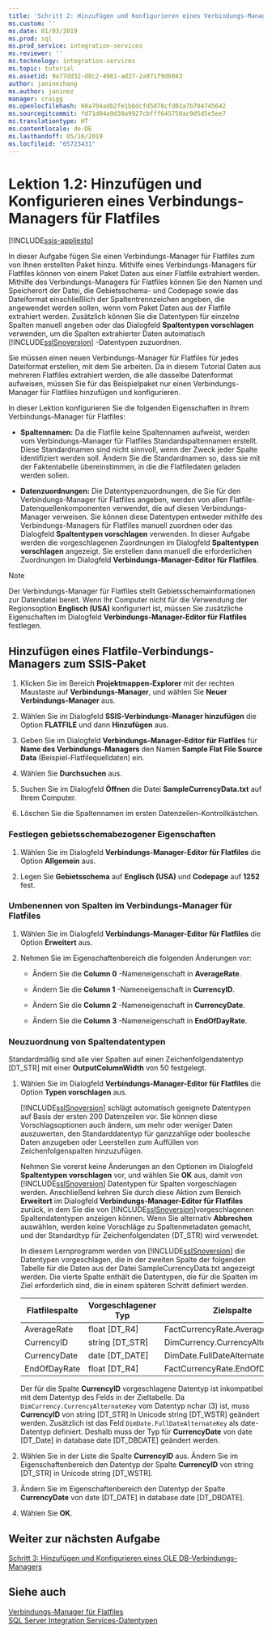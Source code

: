 ```yaml
---
title: 'Schritt 2: Hinzufügen und Konfigurieren eines Verbindungs-Managers für Flatfiles | Microsoft-Dokumentation'
ms.custom: ''
ms.date: 01/03/2019
ms.prod: sql
ms.prod_service: integration-services
ms.reviewer: ''
ms.technology: integration-services
ms.topic: tutorial
ms.assetid: 9a77dd32-d8c2-4961-ad37-2a971f9d6043
author: janinezhang
ms.author: janinez
manager: craigg
ms.openlocfilehash: 60a704adb2fe1bbdcfd5d78cfd02a7b704745642
ms.sourcegitcommit: fd71d04a9d30a9927cbfff645750ac9d5d5e5ee7
ms.translationtype: HT
ms.contentlocale: de-DE
ms.lasthandoff: 05/16/2019
ms.locfileid: "65723431"
---
```

# <a name="lesson-1-2-add-and-configure-a-flat-file-connection-manager"></a>Lektion 1.2: Hinzufügen und Konfigurieren eines Verbindungs-Managers für Flatfiles

[!INCLUDE[ssis-appliesto](../includes/ssis-appliesto-ssvrpluslinux-asdb-asdw-xxx.md)]



In dieser Aufgabe fügen Sie einen Verbindungs-Manager für Flatfiles zum von Ihnen erstellten Paket hinzu. Mithilfe eines Verbindungs-Managers für Flatfiles können von einem Paket Daten aus einer Flatfile extrahiert werden. Mithilfe des Verbindungs-Managers für Flatfiles können Sie den Namen und Speicherort der Datei, die Gebietsschema- und Codepage sowie das Dateiformat einschließlich der Spaltentrennzeichen angeben, die angewendet werden sollen, wenn vom Paket Daten aus der Flatfile extrahiert werden. Zusätzlich können Sie die Datentypen für einzelne Spalten manuell angeben oder das Dialogfeld **Spaltentypen vorschlagen** verwenden, um die Spalten extrahierter Daten automatisch [!INCLUDE[ssISnoversion](../includes/ssisnoversion-md.md)] -Datentypen zuzuordnen.  
  
Sie müssen einen neuen Verbindungs-Manager für Flatfiles für jedes Dateiformat erstellen, mit dem Sie arbeiten. Da in diesem Tutorial Daten aus mehreren Flatfiles extrahiert werden, die alle dasselbe Datenformat aufweisen, müssen Sie für das Beispielpaket nur einen Verbindungs-Manager für Flatfiles hinzufügen und konfigurieren.  
  
In dieser Lektion konfigurieren Sie die folgenden Eigenschaften in Ihrem Verbindungs-Manager für Flatfiles:  
  
-   **Spaltennamen:** Da die Flatfile keine Spaltennamen aufweist, werden vom Verbindungs-Manager für Flatfiles Standardspaltennamen erstellt. Diese Standardnamen sind nicht sinnvoll, wenn der Zweck jeder Spalte identifiziert werden soll. Ändern Sie die Standardnamen so, dass sie mit der Faktentabelle übereinstimmen, in die die Flatfiledaten geladen werden sollen.  
  
-   **Datenzuordnungen:** Die Datentypenzuordnungen, die Sie für den Verbindungs-Manager für Flatfiles angeben, werden von allen Flatfile-Datenquellenkomponenten verwendet, die auf diesen Verbindungs-Manager verweisen. Sie können diese Datentypen entweder mithilfe des Verbindungs-Managers für Flatfiles manuell zuordnen oder das Dialogfeld **Spaltentypen vorschlagen** verwenden. In dieser Aufgabe werden die vorgeschlagenen Zuordnungen im Dialogfeld **Spaltentypen vorschlagen** angezeigt. Sie erstellen dann manuell die erforderlichen Zuordnungen im Dialogfeld **Verbindungs-Manager-Editor für Flatfiles**.  
  
> [!NOTE]
> Der Verbindungs-Manager für Flatfiles stellt Gebietsschemainformationen zur Datendatei bereit. Wenn Ihr Computer nicht für die Verwendung der Regionsoption **Englisch (USA)** konfiguriert ist, müssen Sie zusätzliche Eigenschaften im Dialogfeld **Verbindungs-Manager-Editor für Flatfiles** festlegen.  
  
## <a name="add-a-flat-file-connection-manager-to-the-ssis-package"></a>Hinzufügen eines Flatfile-Verbindungs-Managers zum SSIS-Paket  
  
1.  Klicken Sie im Bereich **Projektmappen-Explorer** mit der rechten Maustaste auf **Verbindungs-Manager**, und wählen Sie **Neuer Verbindungs-Manager** aus.
1. Wählen Sie im Dialogfeld **SSIS-Verbindungs-Manager hinzufügen** die Option **FLATFILE** und dann **Hinzufügen** aus.
  
2.  Geben Sie im Dialogfeld **Verbindungs-Manager-Editor für Flatfiles** für **Name des Verbindungs-Managers** den Namen **Sample Flat File Source Data** (Beispiel-Flatfilequelldaten) ein.  
  
3.  Wählen Sie **Durchsuchen** aus.  
  
4.  Suchen Sie im Dialogfeld **Öffnen** die Datei **SampleCurrencyData.txt** auf Ihrem Computer.  
  
5.  Löschen Sie die Spaltennamen im ersten Datenzeilen-Kontrollkästchen.  
  
### <a name="set-locale-sensitive-properties"></a>Festlegen gebietsschemabezogener Eigenschaften  
  
1.  Wählen Sie im Dialogfeld **Verbindungs-Manager-Editor für Flatfiles** die Option **Allgemein** aus.  
  
2.  Legen Sie **Gebietsschema** auf **Englisch (USA)** und **Codepage** auf **1252** fest.  
  
### <a name="rename-columns-in-the-flat-file-connection-manager"></a>Umbenennen von Spalten im Verbindungs-Manager für Flatfiles  
  
1.  Wählen Sie im Dialogfeld **Verbindungs-Manager-Editor für Flatfiles** die Option **Erweitert** aus.  
  
2.  Nehmen Sie im Eigenschaftenbereich die folgenden Änderungen vor:  
  
    -   Ändern Sie die **Column 0** -Nameneigenschaft in **AverageRate**.  
  
    -   Ändern Sie die **Column 1** -Nameneigenschaft in **CurrencyID**.  
  
    -   Ändern Sie die **Column 2** -Nameneigenschaft in **CurrencyDate**.  
  
    -   Ändern Sie die **Column 3** -Nameneigenschaft in **EndOfDayRate**.  
  
### <a name="remap-column-data-types"></a>Neuzuordnung von Spaltendatentypen  
  
Standardmäßig sind alle vier Spalten auf einen Zeichenfolgendatentyp [DT_STR] mit einer **OutputColumnWidth** von 50 festgelegt.  

1.  Wählen Sie im Dialogfeld **Verbindungs-Manager-Editor für Flatfiles** die Option **Typen vorschlagen** aus.  
  
    [!INCLUDE[ssISnoversion](../includes/ssisnoversion-md.md)] schlägt automatisch geeignete Datentypen auf Basis der ersten 200 Datenzeilen vor. Sie können diese Vorschlagsoptionen auch ändern, um mehr oder weniger Daten auszuwerten, den Standarddatentyp für ganzzahlige oder boolesche Daten anzugeben oder Leerstellen zum Auffüllen von Zeichenfolgenspalten hinzuzufügen.  
  
    Nehmen Sie vorerst keine Änderungen an den Optionen im Dialogfeld **Spaltentypen vorschlagen** vor, und wählen Sie **OK** aus, damit von [!INCLUDE[ssISnoversion](../includes/ssisnoversion-md.md)] Datentypen für Spalten vorgeschlagen werden. Anschließend kehren Sie durch diese Aktion zum Bereich **Erweitert** im Dialogfeld **Verbindungs-Manager-Editor für Flatfiles** zurück, in dem Sie die von [!INCLUDE[ssISnoversion](../includes/ssisnoversion-md.md)]vorgeschlagenen Spaltendatentypen anzeigen können. Wenn Sie alternativ **Abbrechen** auswählen, werden keine Vorschläge zu Spaltenmetadaten gemacht, und der Standardtyp für Zeichenfolgendaten (DT_STR) wird verwendet.  
  
    In diesem Lernprogramm werden von [!INCLUDE[ssISnoversion](../includes/ssisnoversion-md.md)] die Datentypen vorgeschlagen, die in der zweiten Spalte der folgenden Tabelle für die Daten aus der Datei SampleCurrencyData.txt angezeigt werden. Die vierte Spalte enthält die Datentypen, die für die Spalten im Ziel erforderlich sind, die in einem späteren Schritt definiert werden.  
  
    |Flatfilespalte|Vorgeschlagener Typ|Zielspalte|Zieltyp|  
    |--------------------|------------------|----------------------|--------------------|  
    |AverageRate|float [DT_R4]|FactCurrencyRate.AverageRate|FLOAT|  
    |CurrencyID|string [DT_STR]|DimCurrency.CurrencyAlternateKey|nchar(3)|  
    |CurrencyDate|date [DT_DATE]|DimDate.FullDateAlternateKey|date|  
    |EndOfDayRate|float [DT_R4]|FactCurrencyRate.EndOfDayRate|FLOAT|  
  
    Der für die Spalte **CurrencyID** vorgeschlagene Datentyp ist inkompatibel mit dem Datentyp des Felds in der Zieltabelle. Da `DimCurrency.CurrencyAlternateKey` vom Datentyp nchar (3) ist, muss **CurrencyID** von string [DT_STR] in Unicode string [DT_WSTR] geändert werden. Zusätzlich ist das Feld `DimDate.FullDateAlternateKey` als date-Datentyp definiert. Deshalb muss der Typ für **CurrencyDate** von date [DT_Date] in database date [DT_DBDATE] geändert werden.  
  
2.  Wählen Sie in der Liste die Spalte **CurrencyID** aus. Ändern Sie im Eigenschaftenbereich den Datentyp der Spalte **CurrencyID** von string [DT_STR] in Unicode string [DT_WSTR].  
  
3.  Ändern Sie im Eigenschaftenbereich den Datentyp der Spalte **CurrencyDate** von date [DT_DATE] in database date [DT_DBDATE].  
  
4.  Wählen Sie **OK**.  
  
## <a name="go-to-next-task"></a>Weiter zur nächsten Aufgabe
[Schritt 3: Hinzufügen und Konfigurieren eines OLE DB-Verbindungs-Managers](../integration-services/lesson-1-3-adding-and-configuring-an-ole-db-connection-manager.md)  
  
## <a name="see-also"></a>Siehe auch  
[Verbindungs-Manager für Flatfiles](../integration-services/connection-manager/flat-file-connection-manager.md)  
[SQL Server Integration Services-Datentypen](../integration-services/data-flow/integration-services-data-types.md)  
  
  
  
